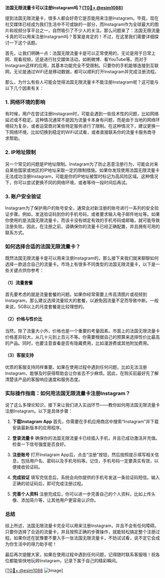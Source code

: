 **法国无限流量卡可以注册Instagram吗？[[TG💪+ @esim1088](https://t.me/s/esim1088)]**

提到法国无限流量卡，很多人都会好奇它是否能用来注册Instagram。毕竟，现在社交媒体已经成为我们生活中不可或缺的一部分，而Instagram作为全球最大的图片和视频分享平台之一，自然吸引了不少人的关注。那么问题来了：法国无限流量卡真的可以用来注册Instagram吗？答案是肯定的！不过，在这里我们需要详细探讨一下这个话题。

首先，让我们明确一点：法国无限流量卡是可以正常使用的，无论是用于日常上网、观看视频，还是进行社交媒体活动，如刷微博、看YouTube等。而对于Instagram这样的应用，其基本功能完全不受限制。只要你的手机能够连接到互联网，无论是通过WiFi还是移动数据，都可以顺利打开Instagram并完成注册流程。

那么，为什么有些人可能会觉得法国无限流量卡不能注册Instagram呢？这可能与以下几个因素有关：

### 1. **网络环境的影响**
有时候，用户在尝试注册Instagram时，可能会遇到一些技术性的问题，比如网络延迟或不稳定。这种情况通常不是因为流量卡本身有问题，而是由于当地的网络环境较为复杂，或者运营商对某些特定服务进行了限制。在这种情况下，建议更换一下网络环境，比如切换到稳定的WiFi试试看，或者直接联系你的流量卡服务商寻求帮助。

### 2. **IP地址限制**
另一个常见的问题是IP地址限制。Instagram为了防止恶意注册行为，可能会对来自某些国家或地区的IP地址采取一定的限制措施。如果你发现使用法国无限流量卡无法成功注册Instagram，可能是你的IP地址被暂时标记为高风险区域。这种情况下，你可以尝试更换不同的网络环境，或者等待一段时间后再试。

### 3. **账户安全验证**
Instagram为了保护用户的账号安全，通常会对新注册的账号进行一系列的安全验证步骤。例如，发送验证码到你的手机号码，或者要求输入电子邮件地址等。如果你使用的是法国无限流量卡，而该卡没有绑定有效的手机号码或邮箱，就可能导致注册失败。因此，在注册之前，请确保你的流量卡已经正确配置，并且拥有可用的联系方式。

### 如何选择合适的法国无限流量卡？
既然法国无限流量卡是可以用来注册Instagram的，那么接下来我们就来聊聊如何选择一款适合自己的流量卡。市场上有很多不同类型的法国无限流量卡，以下是一些关键点供你参考：

#### （1）**流量套餐**
首先要考虑的就是流量套餐的问题。如果你经常需要上传高清图片或视频到Instagram，那么建议选择流量较大的套餐，以避免因流量不足而导致中断。一般来说，5GB以上的月度套餐是比较理想的。

#### （2）**价格与性价比**
当然，除了流量大小外，价格也是一个重要的考量因素。市面上的法国无限流量卡价格差异较大，从几十元到上百元不等。你需要根据自己的预算来选择性价比最高的产品。同时，也要注意查看是否有隐藏费用，比如漫游费或其他附加费用。

#### （3）**客服支持**
优质的客服支持同样重要。如果在使用过程中遇到任何问题，比如无法注册Instagram，能够及时获得帮助会让你省去不少麻烦。因此，在购买前最好先了解清楚该产品的客服响应速度和服务态度。

### 实际操作指南：如何用法国无限流量卡注册Instagram？

说了这么多理论知识，接下来让我们进入实战环节——教你如何用法国无限流量卡注册Instagram。以下是具体步骤：

1. **下载Instagram App**
   首先，你需要在手机应用商店中搜索“Instagram”并下载安装最新版本的应用程序。

2. **登录流量卡**
   确保你的法国无限流量卡已经插入手机，并且已成功激活并充值。检查一下信号强度是否良好。

3. **注册账号**
   打开Instagram App后，点击“注册”按钮，然后按照提示填写相关信息，包括用户名、密码以及手机号码等。记住，手机号码一定要真实有效，以便接收验证码。

4. **完成验证**
   填写完信息后，系统会向你提供的手机号发送一条验证码短信。输入正确的验证码后，即可完成注册过程。

5. **完善个人资料**
   注册完成后，你可以进一步完善自己的个人资料，比如上传头像、添加简介等，让其他用户更容易认识你。

### 总结

综上所述，法国无限流量卡完全可以用来注册Instagram，并且不会有任何障碍。只要你选择了合适的流量卡，并且按照正确的步骤操作，就能轻松搞定整个注册过程。如果你还在犹豫要不要入手一张法国无限流量卡，不妨试试看，说不定它会成为你生活中的得力助手呢！

最后再次提醒大家，如果在使用过程中遇到任何问题，记得随时联系客服哦！祝各位都能愉快地玩转Instagram，记录下属于自己的精彩瞬间。

[[TG💪+ @esim1088](https://t.me/s/esim1088) ![Image](https://i.postimg.cc/4NQfJmqS/Snipaste-2025-05-13-00-14-12.png)]